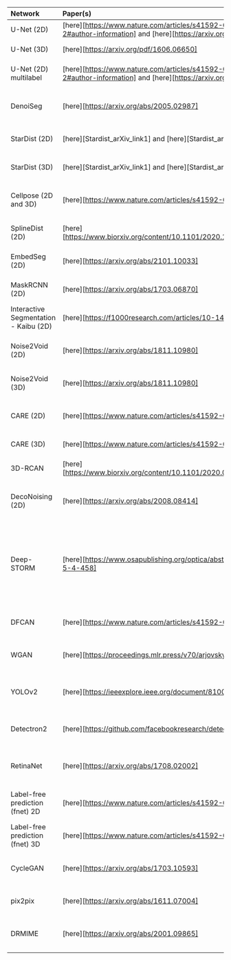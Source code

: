 | Network                               | Paper(s)                                                      | Tasks                                                                                              | Status             | Last test                               | Link to example training and test dataset                                             |
|:--------------------------------------|:--------------------------------------------------------------|:---------------------------------------------------------------------------------------------------|:-------------------|:----------------------------------------|:--------------------------------------------------------------------------------------|
| U-Net (2D)                            | [here][https://www.nature.com/articles/s41592-018-0261-2#author-information] and [here][https://arxiv.org/abs/1505.04597]           | Binary segmentation                                                                                | Fully supported    | 27/07/23 ✅  working (IH)                | [here][https://github.com/zhixuhao/unet]                                                            |
| U-Net (3D)                            | [here][https://arxiv.org/pdf/1606.06650]                                         | Binary segmentation                                                                                | Fully supported    | 27/07/23 ✅  working (IH)                | [EPFL dataset][https://www.epfl.ch/labs/cvlab/data/data-em/]                                                         |
| U-Net (2D) multilabel                 | [here][https://www.nature.com/articles/s41592-018-0261-2#author-information] and [here][https://arxiv.org/abs/1505.04597]           | Semantic segmentation                                                                              | Under beta-testing | 16/07/23 ✅  working (IH)                | [here](https://doi.org/10.5281/zenodo.5639253)                                        |
| DenoiSeg                              | [here][https://arxiv.org/abs/2005.02987]                                        | Joint denoising and binary segmentation                                                            | Fully supported    | ⚠️ broken (no GPU) (GJ)                 | Available soon                                                                        |
| StarDist (2D)                         | [here][Stardist_arXiv_link1] and [here][Stardist_arXiv_link2] | Instance segmentation                                                                              | Fully supported    | 19/05/23 ✅  working (EGM)               | [here][https://zenodo.org/record/3715492#.XnMhuXUzY5l]                                                            |
| StarDist (3D)                         | [here][Stardist_arXiv_link1] and [here][Stardist_arXiv_link2] | Instance segmentation                                                                              | Fully supported    | 07/10/22 ✅ working (GJ)                 | [from Stardist github][https://github.com/mpicbg-csbd/stardist/releases/download/0.3.0/demo3D.zip]                                              |
| Cellpose (2D and 3D)                  | [here][https://www.nature.com/articles/s41592-020-01018-x]                                   | Instance segmentation (Cells or Nuclei)                                                            | Fully supported    | 05/09/23 ✅ working (IH)                 | Coming soon!                                                                          |
| SplineDist (2D)                       | [here][https://www.biorxiv.org/content/10.1101/2020.10.27.357640v1]                                       | Instance segmentation                                                                              | Fully supported    | 07/10/22 ✅ working (GJ)                 | [here][https://zenodo.org/record/3715492#.XnMhuXUzY5l]                                                            |
| EmbedSeg (2D)                         | [here][https://arxiv.org/abs/2101.10033]                                         | Instance segmentation                                                                              | Under beta-testing | 01/01/23 ✅ working (AR)                 | [here][https://zenodo.org/record/3715492#.XnMhuXUzY5l]                                                            |
| MaskRCNN (2D)                         | [here][https://arxiv.org/abs/1703.06870]                                         | Instance segmentation                                                                              | Under beta-testing | nan                                     | Coming soon!                                                                          |
| Interactive Segmentation - Kaibu (2D) | [here][https://f1000research.com/articles/10-142?s=09#ref-15]                                            | Interactive instance segmentation                                                                  | Under beta-testing | nan                                     | Coming soon!                                                                          |
| Noise2Void (2D)                       | [here][https://arxiv.org/abs/1811.10980]                                        | Self-supervised denoising                                                                          | Fully supported    | 14/07/23 ✅  working (IH)                | [here][https://zenodo.org/record/5750174#.Y0BMDdJBxkg] or [here][https://zenodo.org/record/3713315#.XnEC6i2cZQI]                                 |
| Noise2Void (3D)                       | [here][https://arxiv.org/abs/1811.10980]                                        | Self-supervised denoising                                                                          | Fully supported    | 14/07/23 ✅  working (IH)                | [here][https://zenodo.org/record/3713326#.XnEJjy2cZQI]                                                        |
| CARE (2D)                             | [here][https://www.nature.com/articles/s41592-018-0216-7]                                  | Supervised denoising                                                                               | Fully supported    | 31/07/23 ✅  working (IH)                | [here][https://zenodo.org/record/5750174#.Y0BMDdJBxkg] or [here][https://zenodo.org/record/3713330#.XnEJoi2cZQI]                                       |
| CARE (3D)                             | [here][https://www.nature.com/articles/s41592-018-0216-7]                                  | Supervised denoising                                                                               | Fully supported    | 31/07/23 ✅  working (IH)                | [here][https://zenodo.org/record/3713337#.XnEJui2cZQI]                                                              |
| 3D-RCAN                               | [here][https://www.biorxiv.org/content/10.1101/2020.08.27.270439v1.full]                                            | Supervised denoising                                                                               | Under beta-testing | ⚠️ broken (no GPU)                      | [here][https://zenodo.org/record/3713337#.XnEJui2cZQI]                                                              |
| DecoNoising (2D)                      | [here][https://arxiv.org/abs/2008.08414]                                      | Self-supervised denoising                                                                          | Under beta-testing | 07/10/22 ✅  working (GJ)                | [here][https://zenodo.org/record/5750174#.Y0BMDdJBxkg] or [here][https://zenodo.org/record/3713315#.XnEC6i2cZQI]                                 |
| Deep-STORM                            | [here][https://www.osapublishing.org/optica/abstract.cfm?uri=optica-5-4-458]                                    | Single Molecule Localization Microscopy (SMLM) image reconstruction from high-density emitter data | Fully supported    | 27/07/23 ✅  working (IH)                | Training data simulated in the notebook or available from [here][https://zenodo.org/record/3959089#.Xxrko2MzaV4] |
| DFCAN                                 | [here][https://www.nature.com/articles/s41592-020-01048-5]                                        | image upsampling                                                                                   | Under beta-testing | 08/10/22 ✅ working (GJ)                 | [here][https://www.dropbox.com/s/9f9xat4jbgkdchh/F-actin-small.zip?dl=0]                                                               |
| WGAN                                  | [here][https://proceedings.mlr.press/v70/arjovsky17a.html]                                         | image upsampling                                                                                   | Under beta-testing | 22/09/22 ✅  working (IvanHidalgo & EGM) | [here][https://www.dropbox.com/s/9f9xat4jbgkdchh/F-actin-small.zip?dl=0]                                                               |
| YOLOv2                                | [here][https://ieeexplore.ieee.org/document/8100173]                                            | Object detection (bounding boxes)                                                                  | Fully supported    | 🔴 Broken, not compatible with TF 2      | [here][https://zenodo.org/record/3941908#.XxrksWMzaV4]                                                              |
| Detectron2                            | [here][https://github.com/facebookresearch/detectron2]                                       | Object detection (bounding boxes)                                                                  | Under beta-testing | nan                                     | [here][https://zenodo.org/record/3941908#.XxrksWMzaV4]                                                              |
| RetinaNet                             | [here][https://arxiv.org/abs/1708.02002]                                       | Object detection (bounding boxes)                                                                  | Under beta-testing | nan                                     | [here][https://zenodo.org/record/3941908#.XxrksWMzaV4]                                                              |
| Label-free prediction (fnet) 2D       | [here][https://www.nature.com/articles/s41592-018-0111-2]                                       | Artificial labelling                                                                               | Under beta-testing | 🔴 Broken, not compatible with TF 2      | Coming soon                                                                           |
| Label-free prediction (fnet) 3D       | [here][https://www.nature.com/articles/s41592-018-0111-2]                                       | Artificial labelling                                                                               | Fully supported    | nan                                     | [here][https://zenodo.org/record/3748967#.XpRQgy-ZNQI]                                                                |
| CycleGAN                              | [here][https://arxiv.org/abs/1703.10593]                                        | Unpaired Image-to-Image Translation                                                                | Fully supported    | 14/07/23 ✅  working (IH)                | [here][https://zenodo.org/record/3941884#.XxrkwWMzaV4]                                                            |
| pix2pix                               | [here][https://arxiv.org/abs/1611.07004]                                         | Paired Image-to-Image Translation                                                                  | Fully supported    | 20/09/23 ✅ working (EGM)                | [here][https://zenodo.org/record/3941889#.XxrkzWMzaV4]                                                             |
| DRMIME                                | [here][https://arxiv.org/abs/2001.09865]                                           | Affine or perspective image registration                                                           | Under beta-testing | 12/08/22 ✅  working (GJ)                | Coming soon!                                                                          |